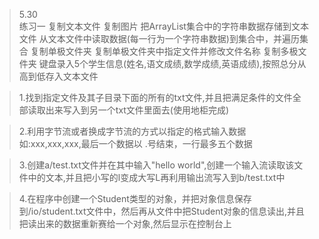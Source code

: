 > 5.30<br>
    练习一
    复制文本文件
    复制图片
    把ArrayList集合中的字符串数据存储到文本文件
    从文本文件中读取数据(每一行为一个字符串数据)到集合中，并遍历集合
    复制单极文件夹
    复制单极文件夹中指定文件并修改文件名称
    复制多极文件夹
    键盘录入5个学生信息(姓名,语文成绩,数学成绩,英语成绩),按照总分从高到低存入文本文件
  
>
>1.找到指定文件及其子目录下面的所有的txt文件,并且把满足条件的文件全部读取出来写入到另一个txt文件里面去(使用地柜完成)

>2.利用字节流或者换成字节流的方式以指定的格式输入数据 如:xxx,xxx,xxx,最后一个数据以 .号结束，一行最多五个数据
 
>3.创建a/test.txt文件并在其中输入"hello world",创建一个输入流读取该文件中的文本,并且把小写的l变成大写L再利用输出流写入到b/test.txt中
 
>4.在程序中创建一个Student类型的对象，并把对象信息保存到/io/student.txt文件中，然后再从文件中把Student对象的信息读出,并且把读出来的数据重新赛给一个对象,然后显示在控制台上